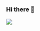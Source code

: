 ### Hi there 👋
<img src=”https://drive.google.com/drive/u/0/folders/1R024KOVnGO1KAlN_LNtAZe7ysC16B2cs”>
<!--
**LulukFadiyah246/LulukFadiyah246** is a ✨ _special_ ✨ repository because its `README.md` (this file) appears on your GitHub profile.
 
Here are some ideas to get you started:

- 🔭 I’m currently working on ...
- 🌱 I’m currently learning ...
- 👯 I’m looking to collaborate on ...
- 🤔 I’m looking for help with ...
- 💬 Ask me about ...
- 📫 How to reach me: ...
- 😄 Pronouns: ...
- ⚡ Fun fact: ...
-->
